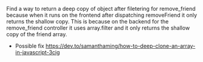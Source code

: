 Find a way to return a deep copy of object after filetering for remove_friend because when it runs on the frontend after dispatching removeFriend it only returns the shallow copy. This is because on the backend for the remove_friend controller it uses array.filter and it only returns the shallow copy of the friend array.

- Possible fix https://dev.to/samanthaming/how-to-deep-clone-an-array-in-javascript-3cig
